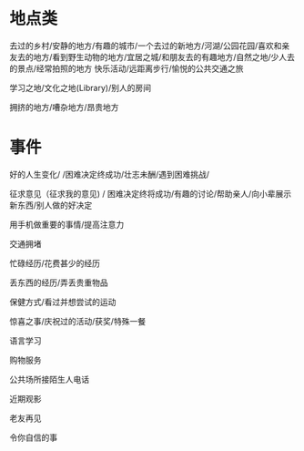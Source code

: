 # 地点类
去过的乡村/安静的地方/有趣的城市/一个去过的新地方/河湖/公园花园/喜欢和亲友去的地方/看到野生动物的地方/宜居之城/和朋友去的有趣地方/自然之地/少人去的景点/经常拍照的地方
快乐活动/远距离步行/愉悦的公共交通之旅




学习之地/文化之地(Library)/别人的房间

拥挤的地方/嘈杂地方/昂贵地方

# 事件
好的人生变化/ /困难决定终成功/壮志未酬/遇到困难挑战/

征求意见（征求我的意见) / 困难决定终将成功/有趣的讨论/帮助亲人/向小辈展示新东西/别人做的好决定

用手机做重要的事情/提高注意力

交通拥堵

忙碌经历/花费甚少的经历

丢东西的经历/弄丢贵重物品

保健方式/看过并想尝试的运动

惊喜之事/庆祝过的活动/获奖/特殊一餐

语言学习

购物服务

公共场所接陌生人电话

近期观影

老友再见

令你自信的事





